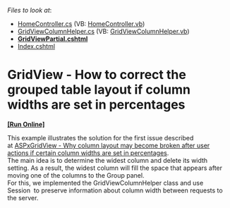<!-- default file list -->
*Files to look at*:

* [HomeController.cs](./CS/Controllers/HomeController.cs) (VB: [HomeController.vb](./VB/Controllers/HomeController.vb))
* [GridViewColumnHelper.cs](./CS/Helpers/GridViewColumnHelper.cs) (VB: [GridViewColumnHelper.vb](./VB/Helpers/GridViewColumnHelper.vb))
* **[GridViewPartial.cshtml](./CS/Views/Home/GridViewPartial.cshtml)**
* [Index.cshtml](./CS/Views/Home/Index.cshtml)
<!-- default file list end -->
# GridView - How to correct the grouped table layout if column widths are set in percentages
<!-- run online -->
**[[Run Online]](https://codecentral.devexpress.com/t349964/)**
<!-- run online end -->


This example illustrates the solution for the first issue described at <a href="https://www.devexpress.com/Support/Center/p/T362981">ASPxGridView - Why column layout may become broken after user actions if certain column widths are set in percentages</a>. <br>The main idea is to determine the widest column and delete its width setting. As a result, the widest column will fill the space that appears after moving one of the columns to the Group panel. <br>For this, we implemented the GridViewColumnHelper class and use Session  to preserve information about column width between requests to the server.

<br/>


